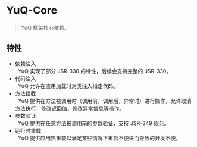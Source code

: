 # YuQ-Core

> YuQ 框架核心依赖。

## 特性

- 依赖注入  
&nbsp;&nbsp;YuQ 实现了部分 JSR-330 的特性，后续会支持完整的 JSR-330。
- 代码注入  
&nbsp;&nbsp;YuQ 允许在应用加载时对类注入指定代码。
- 方法拦截  
&nbsp;&nbsp;YuQ 提供在方法被调用时（调用前，调用后，异常时）进行操作，允许取消方法执行，修改返回值，修改异常信息等操作。
- 参数验证  
&nbsp;&nbsp;YuQ 提供在任意方法被调用前的参数验证，支持 JSR-349 规范。
- 运行时重载  
&nbsp;&nbsp;YuQ 提供应用热重载以满足某些情况下重启不便进而导致的开发不便。